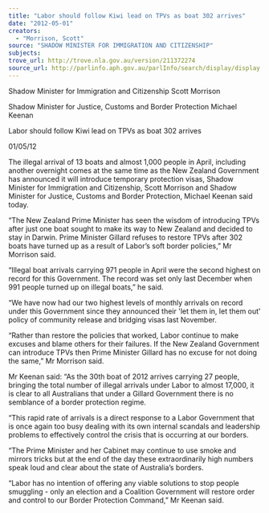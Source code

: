 ```yaml
---
title: "Labor should follow Kiwi lead on TPVs as boat 302 arrives"
date: "2012-05-01"
creators:
  - "Morrison, Scott"
source: "SHADOW MINISTER FOR IMMIGRATION AND CITIZENSHIP"
subjects:
trove_url: http://trove.nla.gov.au/version/211372274
source_url: http://parlinfo.aph.gov.au/parlInfo/search/display/display.w3p;query=Id%3A%22media/pressrel/1603628%22
---
```


 Shadow Minister for Immigration and Citizenship Scott Morrison 

 Shadow Minister for Justice, Customs and Border Protection  Michael Keenan 

 Labor should follow Kiwi lead on TPVs as boat 302 arrives 

 01/05/12  

 The illegal arrival of 13 boats and almost 1,000 people in April, including another  overnight comes at the same time as the New Zealand Government has announced  it will introduce temporary protection visas, Shadow Minister for Immigration and  Citizenship, Scott Morrison and Shadow Minister for Justice, Customs and Border  Protection, Michael Keenan said today. 

 “The New Zealand Prime Minister has seen the wisdom of introducing TPVs after  just one boat sought to make its way to New Zealand and decided to stay in Darwin.  Prime Minister Gillard refuses to restore TPVs after 302 boats have turned up as a  result of Labor’s soft border policies,” Mr Morrison said. 

 “Illegal boat arrivals carrying 971 people in April were the second highest on record  for this Government. The record was set only last December when 991 people  turned up on illegal boats,” he said. 

 “We have now had our two highest levels of monthly arrivals on record under this  Government since they announced their 'let them in, let them out' policy of  community release and bridging visas last November. 

 “Rather than restore the policies that worked, Labor continue to make excuses and  blame others for their failures. If the New Zealand Government can introduce TPVs  then Prime Minister Gillard has no excuse for not doing the same,” Mr Morrison said. 

 Mr Keenan said: “As the 30th boat of 2012 arrives carrying 27 people, bringing the  total number of illegal arrivals under Labor to almost 17,000, it is clear to all  Australians that under a Gillard Government there is no semblance of a border  protection regime.  

 “This rapid rate of arrivals is a direct response to a Labor Government that is once  again too busy dealing with its own internal scandals and leadership problems to  effectively control the crisis that is occurring at our borders.  

 “The Prime Minister and her Cabinet may continue to use smoke and mirrors tricks  but at the end of the day these extraordinarily high numbers speak loud and clear  about the state of Australia’s borders. 

 “Labor has no intention of offering any viable solutions to stop people smuggling -  only an election and a Coalition Government will restore order and control to our  Border Protection Command,” Mr Keenan said. 

  

